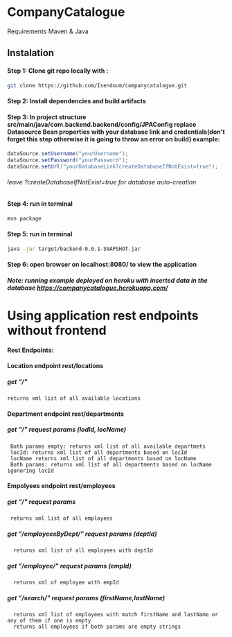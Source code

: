 # CompanyCatalogue
Requirements Maven & Java
## Instalation
#### Step 1: Clone git repo locally with : 
```bash
git clone https://github.com/Isendoum/companycatalogue.git
```
#### Step 2: Install dependencies and build artifacts
#### Step 3: In project structure src/main/java/com.backend.backend/config/JPAConfig replace Datasource Bean properties with your database link and credentials(don't forget this step otherwise it is going to throw an error on build) example:
  ```java
  dataSource.setUsername("yourUsername");
  dataSource.setPassword("yourPassword");
  dataSource.setUrl("yourDatabaseLink?createDatabaseIfNotExist=true");
  ``` 
 ###### leave ?createDatabaseIfNotExist=true for database auto-creation
  
#### Step 4: run in terminal
```bash
mvn package
``` 

#### Step 5: run in terminal
```bash
java -jar target/backend-0.0.1-SNAPSHOT.jar
```

#### Step 6: open browser on localhost:8080/ to view the application

##### Note: running example deployed on heroku with inserted data in the database https://companycatalogue.herokuapp.com/

# Using application rest endpoints without frontend

#### Rest Endpoints:
 
 #### Location endpoint rest/locations
 ##### get "/" 
    returns xml list of all available locations
    
 #### Department endpoint rest/departments
 ##### get "/" request params (lodId, locName)
     Both params empty: returns xml list of all available departmets
     locId: returns xml list of all departments based on locId
     locName returns xml list of all departments based on locName
     Both params: returns xml list of all departments based on locName igonoring locId
     
 #### Empolyees endpoint rest/employees
 ##### get "/" request params
     returns xml list of all employees
 ##### get "/employeesByDept/" request params (deptId)
      returns xml list of all employees with deptId
 ##### get "/employee/" request params (empId)
      returns xml of employee with empId
 ##### get "/search/" request params (firstName,lastName)
      returns xml list of employees with match firstName and lastName or any of them if one is empty
      returns all employees if both params are empty strings
